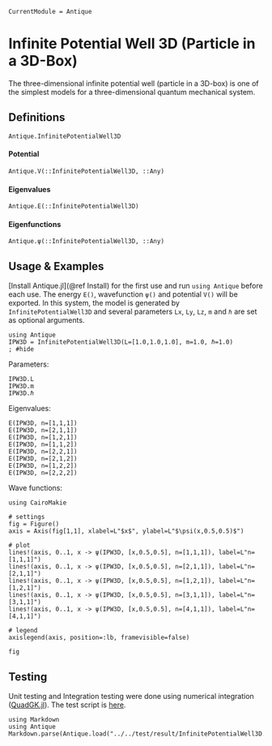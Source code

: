 ```@meta
CurrentModule = Antique
```

# Infinite Potential Well 3D (Particle in a 3D-Box)

The three-dimensional infinite potential well (particle in a 3D-box) is one of the simplest models for a three-dimensional quantum mechanical system.

## Definitions

```@docs; canonical=false
Antique.InfinitePotentialWell3D
```

#### Potential
```@docs; canonical=false
Antique.V(::InfinitePotentialWell3D, ::Any)
```

#### Eigenvalues
```@docs; canonical=false
Antique.E(::InfinitePotentialWell3D)
```

#### Eigenfunctions
```@docs; canonical=false
Antique.ψ(::InfinitePotentialWell3D, ::Any)
```

## Usage & Examples

[Install Antique.jl](@ref Install) for the first use and run `using Antique` before each use. The energy `E()`, wavefunction `ψ()` and potential `V()` will be exported. In this system, the model is generated by `InfinitePotentialWell3D` and several parameters `Lx`, `Ly`, `Lz`, `m` and `ℏ` are set as optional arguments.

```@example IPW3D
using Antique
IPW3D = InfinitePotentialWell3D(L=[1.0,1.0,1.0], m=1.0, ℏ=1.0)
; #hide
```

Parameters:

```@repl IPW3D
IPW3D.L
IPW3D.m
IPW3D.ℏ
```

Eigenvalues:

```@repl IPW3D
E(IPW3D, n=[1,1,1])
E(IPW3D, n=[2,1,1])
E(IPW3D, n=[1,2,1])
E(IPW3D, n=[1,1,2])
E(IPW3D, n=[2,2,1])
E(IPW3D, n=[2,1,2])
E(IPW3D, n=[1,2,2])
E(IPW3D, n=[2,2,2])
```

Wave functions:

```@example IPW3D
using CairoMakie

# settings
fig = Figure()
axis = Axis(fig[1,1], xlabel=L"$x$", ylabel=L"$\psi(x,0.5,0.5)$")

# plot
lines!(axis, 0..1, x -> ψ(IPW3D, [x,0.5,0.5], n=[1,1,1]), label=L"n=[1,1,1]")
lines!(axis, 0..1, x -> ψ(IPW3D, [x,0.5,0.5], n=[2,1,1]), label=L"n=[2,1,1]")
lines!(axis, 0..1, x -> ψ(IPW3D, [x,0.5,0.5], n=[1,2,1]), label=L"n=[1,2,1]")
lines!(axis, 0..1, x -> ψ(IPW3D, [x,0.5,0.5], n=[3,1,1]), label=L"n=[3,1,1]")
lines!(axis, 0..1, x -> ψ(IPW3D, [x,0.5,0.5], n=[4,1,1]), label=L"n=[4,1,1]")

# legend
axislegend(axis, position=:lb, framevisible=false)

fig
```

## Testing

Unit testing and Integration testing were done using numerical integration ([QuadGK.jl](https://juliamath.github.io/QuadGK.jl/stable/)). The test script is [here](https://github.com/ohno/Antique.jl/blob/main/test/InfinitePotentialWell3D.jl).

```@eval
using Markdown
using Antique
Markdown.parse(Antique.load("../../test/result/InfinitePotentialWell3D.md"))
```